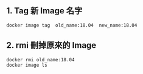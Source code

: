 
## 1. Tag 新 Image 名字
```
docker image tag  old_name:18.04  new_name:18.04
```

## 2. rmi 刪掉原來的 Image
```
docker rmi old_name:18.04
docker image ls
```

